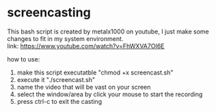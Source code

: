 # screencasting
This bash script is created by metalx1000 on youtube, I just make some    
changes to fit in my system environment.                             
link: https://www.youtube.com/watch?v=FhWXVA7OI6E    
                
how to use:                                                          
1. make this script executatble "chmod +x screencast.sh"             
2. execute it "./screencast.sh"                                      
3. name the video that will be vast on your screen                   
4. select the window/area by click your mouse to start the recording 
5. press ctrl-c to exit the casting           

